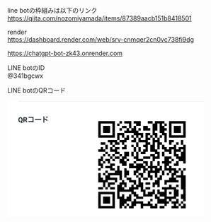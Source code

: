 line botの枠組みは以下のリンク
https://qiita.com/nozomiyamada/items/87389aacb151b8418501



render   
https://dashboard.render.com/web/srv-cnmqer2cn0vc738fi9dg



https://chatgpt-bot-zk43.onrender.com


LINE botのID   
@341bgcwx


LINE botのQRコード

![alt text](QR_code.jpg)

